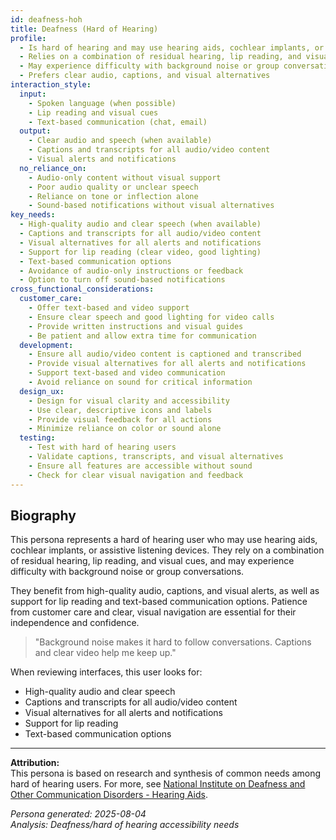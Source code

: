 ```yaml
---
id: deafness-hoh 
title: Deafness (Hard of Hearing)
profile:
  - Is hard of hearing and may use hearing aids, cochlear implants, or assistive listening devices
  - Relies on a combination of residual hearing, lip reading, and visual cues
  - May experience difficulty with background noise or group conversations
  - Prefers clear audio, captions, and visual alternatives
interaction_style:
  input:
    - Spoken language (when possible)
    - Lip reading and visual cues
    - Text-based communication (chat, email)
  output:
    - Clear audio and speech (when available)
    - Captions and transcripts for all audio/video content
    - Visual alerts and notifications
  no_reliance_on:
    - Audio-only content without visual support
    - Poor audio quality or unclear speech
    - Reliance on tone or inflection alone
    - Sound-based notifications without visual alternatives
key_needs:
  - High-quality audio and clear speech (when available)
  - Captions and transcripts for all audio/video content
  - Visual alternatives for all alerts and notifications
  - Support for lip reading (clear video, good lighting)
  - Text-based communication options
  - Avoidance of audio-only instructions or feedback
  - Option to turn off sound-based notifications
cross_functional_considerations:
  customer_care:
    - Offer text-based and video support
    - Ensure clear speech and good lighting for video calls
    - Provide written instructions and visual guides
    - Be patient and allow extra time for communication
  development:
    - Ensure all audio/video content is captioned and transcribed
    - Provide visual alternatives for all alerts and notifications
    - Support text-based and video communication
    - Avoid reliance on sound for critical information
  design_ux:
    - Design for visual clarity and accessibility
    - Use clear, descriptive icons and labels
    - Provide visual feedback for all actions
    - Minimize reliance on color or sound alone
  testing:
    - Test with hard of hearing users
    - Validate captions, transcripts, and visual alternatives
    - Ensure all features are accessible without sound
    - Check for clear visual navigation and feedback
---
```


## Biography

This persona represents a hard of hearing user who may use hearing aids, cochlear implants, or assistive listening devices. They rely on a combination of residual hearing, lip reading, and visual cues, and may experience difficulty with background noise or group conversations.

They benefit from high-quality audio, captions, and visual alerts, as well as support for lip reading and text-based communication options. Patience from customer care and clear, visual navigation are essential for their independence and confidence.

> "Background noise makes it hard to follow conversations. Captions and clear video help me keep up."

When reviewing interfaces, this user looks for:
- High-quality audio and clear speech
- Captions and transcripts for all audio/video content
- Visual alternatives for all alerts and notifications
- Support for lip reading
- Text-based communication options

---

**Attribution:**  
This persona is based on research and synthesis of common needs among hard of hearing users. For more, see [National Institute on Deafness and Other Communication Disorders - Hearing Aids](https://www.nidcd.nih.gov/health/hearing-aids).

*Persona generated: 2025-08-04*  
*Analysis: Deafness/hard of hearing accessibility needs*
